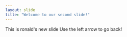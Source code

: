 ```yaml
---
layout: slide
title: "Welcome to our second slide!"
---
```

This is ronald's new slide
Use the left arrow to go back!